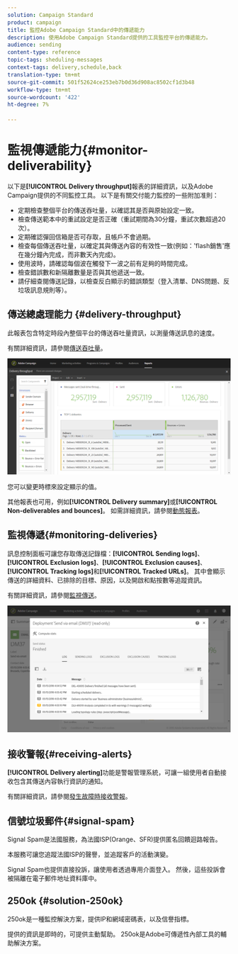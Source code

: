 ```yaml
---
solution: Campaign Standard
product: campaign
title: 監控Adobe Campaign Standard中的傳遞能力
description: 使用Adobe Campaign Standard提供的工具監控平台的傳遞能力。
audience: sending
content-type: reference
topic-tags: sheduling-messages
context-tags: delivery,schedule,back
translation-type: tm+mt
source-git-commit: 501f52624ce253eb7b0d36d908ac8502cf1d3b48
workflow-type: tm+mt
source-wordcount: '422'
ht-degree: 7%

---
```



# 監視傳遞能力{#monitor-deliverability}

以下是&#x200B;**[!UICONTROL Delivery throughput]**&#x200B;報表的詳細資訊，以及Adobe Campaign提供的不同監控工具。 以下是有關交付能力監控的一些附加准則：
* 定期檢查整個平台的傳送吞吐量，以確認其是否與原始設定一致。
* 檢查傳送範本中的重試設定是否正確（重試期間為30分鐘，重試次數超過20次）。
* 定期確認彈回信箱是否可存取，且帳戶不會過期。
* 檢查每個傳送吞吐量，以確定其與傳送內容的有效性一致(例如：&#39;flash銷售&#39;應在幾分鐘內完成，而非數天內完成)。
* 使用波時，請確認每個波在觸發下一波之前有足夠的時間完成。
* 檢查錯誤數和新隔離數量是否與其他遞送一致。
* 請仔細查閱傳送記錄，以檢查反白顯示的錯誤類型（登入清單、DNS問題、反垃圾訊息規則等）。

## 傳送總處理能力 {#delivery-throughput}

此報表包含特定時段內整個平台的傳送吞吐量資訊，以測量傳送訊息的速度。

有關詳細資訊，請參閱[傳送吞吐量](../../reporting/using/delivery-throughput.md)。

![](assets/delivery_reports_1.png)

您可以變更時標來設定顯示的值。

其他報表也可用，例如&#x200B;**[!UICONTROL Delivery summary]**&#x200B;或&#x200B;**[!UICONTROL Non-deliverables and bounces]**。 如需詳細資訊，請參閱[動態報表](../../reporting/using/about-dynamic-reports.md)。

## 監視傳遞{#monitoring-deliveries}

訊息控制面板可讓您存取傳送記錄檔：**[!UICONTROL Sending logs]**、**[!UICONTROL Exclusion logs]**、**[!UICONTROL Exclusion causes]**、**[!UICONTROL Tracking logs]**&#x200B;和&#x200B;**[!UICONTROL Tracked URLs]**。 其中會顯示傳送的詳細資料、已排除的目標、原因，以及開啟和點按數等追蹤資訊。

有關詳細資訊，請參閱[監視傳送](../../sending/using/monitoring-a-delivery.md)。

![](assets/sending_delivery1.png)

## 接收警報{#receiving-alerts}

**[!UICONTROL Delivery alerting]**&#x200B;功能是警報管理系統，可讓一組使用者自動接收包含其傳送內容執行資訊的通知。

有關詳細資訊，請參閱[發生故障時接收警報](../../sending/using/receiving-alerts-when-failures-happen.md)。

## 信號垃圾郵件{#signal-spam}

Signal Spam是法國服務，為法國ISP(Orange、SFR)提供匿名回饋迴路報告。

本服務可讓您追蹤法國ISP的聲譽，並追蹤客戶的活動演變。

Signal Spam也提供直接投訴，讓使用者透過專用介面登入。 然後，這些投訴會被隔離在電子郵件地址資料庫中。

## 250ok {#solution-250ok}

250ok是一種監控解決方案，提供IP和網域密碼表，以及信譽指標。

提供的資訊是即時的，可提供主動幫助。 250ok是Adobe可傳遞性內部工具的輔助解決方案。
